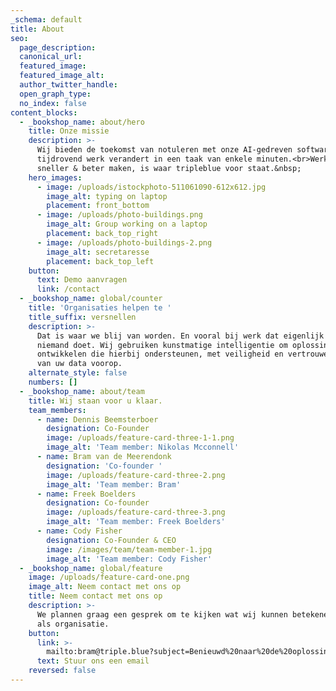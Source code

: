 ```yaml
---
_schema: default
title: About
seo:
  page_description:
  canonical_url:
  featured_image:
  featured_image_alt:
  author_twitter_handle:
  open_graph_type:
  no_index: false
content_blocks:
  - _bookshop_name: about/hero
    title: Onze missie
    description: >-
      Wij bieden de toekomst van notuleren met onze AI-gedreven software die
      tijdrovend werk verandert in een taak van enkele minuten.<br>Werk leuker,
      sneller & beter maken, is waar tripleblue voor staat.&nbsp;
    hero_images:
      - image: /uploads/istockphoto-511061090-612x612.jpg
        image_alt: typing on laptop
        placement: front_bottom
      - image: /uploads/photo-buildings.png
        image_alt: Group working on a laptop
        placement: back_top_right
      - image: /uploads/photo-buildings-2.png
        image_alt: secretaresse
        placement: back_top_left
    button:
      text: Demo aanvragen
      link: /contact
  - _bookshop_name: global/counter
    title: 'Organisaties helpen te '
    title_suffix: versnellen
    description: >-
      Dat is waar we blij van worden. En vooral bij werk dat eigenlijk liever
      niemand doet. Wij gebruiken kunstmatige intelligentie om oplossingen te
      ontwikkelen die hierbij ondersteunen, met veiligheid en vertrouwelijkheid
      van uw data voorop.
    alternate_style: false
    numbers: []
  - _bookshop_name: about/team
    title: Wij staan voor u klaar.
    team_members:
      - name: Dennis Beemsterboer
        designation: Co-Founder
        image: /uploads/feature-card-three-1-1.png
        image_alt: 'Team member: Nikolas Mcconnell'
      - name: Bram van de Meerendonk
        designation: 'Co-founder '
        image: /uploads/feature-card-three-2.png
        image_alt: 'Team member: Bram'
      - name: Freek Boelders
        designation: Co-founder
        image: /uploads/feature-card-three-3.png
        image_alt: 'Team member: Freek Boelders'
      - name: Cody Fisher
        designation: Co-Founder & CEO
        image: /images/team/team-member-1.jpg
        image_alt: 'Team member: Cody Fisher'
  - _bookshop_name: global/feature
    image: /uploads/feature-card-one.png
    image_alt: Neem contact met ons op
    title: Neem contact met ons op
    description: >-
      We plannen graag een gesprek om te kijken wat wij kunnen betekenen voor uw
      als organisatie.
    button:
      link: >-
        mailto:bram@triple.blue?subject=Benieuwd%20naar%20de%20oplossingen%20van%20tripleblue
      text: Stuur ons een email
    reversed: false
---
```

